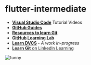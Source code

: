 # flutter-intermediate

- [**Visual Studio Code**](https://code.visualstudio.com/docs/introvideos/overview) Tutorial Videos
- [**GitHub Guides**](https://guides/github.com/)
- [**Resources to learn Git**](http://try.github.io/)
- [**GitHub Learning Lab**](https://lab.github.com/)
- [**Learn DVCS**](https://learndvcs.github.io/) - *A work in-progress*
- [**Learn Git** on LinkedIn Learning](https://www.lindedin.com/learning/github-for-web-designers/welcome?u=2109516)

![funny](https://imgs.xkcd.com/comics/git_commit.png)
